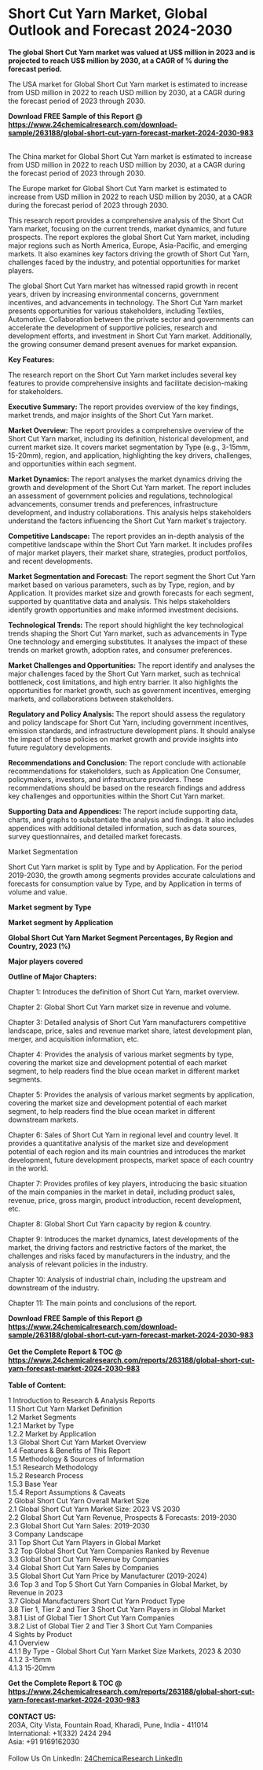 <h1>Short Cut Yarn Market, Global Outlook and Forecast 2024-2030</h1><p><strong>The global Short Cut Yarn market was valued at US$ million in 2023 and is projected to reach US$ million by 2030, at a CAGR of % during the forecast period.</strong></p><p>
</p><p>The USA market for Global Short Cut Yarn market is estimated to increase from USD million in 2022 to reach USD million by 2030, at a CAGR during the forecast period of 2023 through 2030.</p><div><b>Download FREE Sample of this Report @ 
            <a href="https://www.24chemicalresearch.com/download-sample/263188/global-short-cut-yarn-forecast-market-2024-2030-983">
            https://www.24chemicalresearch.com/download-sample/263188/global-short-cut-yarn-forecast-market-2024-2030-983</a></b></div><br><p>
</p><p>The China market for Global Short Cut Yarn market is estimated to increase from USD million in 2022 to reach USD million by 2030, at a CAGR during the forecast period of 2023 through 2030.</p><p>
</p><p>The Europe market for Global Short Cut Yarn market is estimated to increase from USD million in 2022 to reach USD million by 2030, at a CAGR during the forecast period of 2023 through 2030.</p><p>
</p><p>This research report provides a comprehensive analysis of the Short Cut Yarn market, focusing on the current trends, market dynamics, and future prospects. The report explores the global Short Cut Yarn market, including major regions such as North America, Europe, Asia-Pacific, and emerging markets. It also examines key factors driving the growth of Short Cut Yarn, challenges faced by the industry, and potential opportunities for market players.</p><p>
The global Short Cut Yarn market has witnessed rapid growth in recent years, driven by increasing environmental concerns, government incentives, and advancements in technology. The Short Cut Yarn market presents opportunities for various stakeholders, including Textiles, Automotive. Collaboration between the private sector and governments can accelerate the development of supportive policies, research and development efforts, and investment in Short Cut Yarn market. Additionally, the growing consumer demand present avenues for market expansion.</p><p>
<strong>Key Features:</strong></p><p>
The research report on the Short Cut Yarn market includes several key features to provide comprehensive insights and facilitate decision-making for stakeholders.</p><p>
<strong>Executive Summary: </strong>The report provides overview of the key findings, market trends, and major insights of the Short Cut Yarn market.</p><p>
<strong>Market Overview:</strong> The report provides a comprehensive overview of the Short Cut Yarn market, including its definition, historical development, and current market size. It covers market segmentation by Type (e.g., 3-15mm, 15-20mm), region, and application, highlighting the key drivers, challenges, and opportunities within each segment.</p><p>
<strong>Market Dynamics: </strong>The report analyses the market dynamics driving the growth and development of the Short Cut Yarn market. The report includes an assessment of government policies and regulations, technological advancements, consumer trends and preferences, infrastructure development, and industry collaborations. This analysis helps stakeholders understand the factors influencing the Short Cut Yarn market's trajectory.</p><p>
<strong>Competitive Landscape:</strong> The report provides an in-depth analysis of the competitive landscape within the Short Cut Yarn market. It includes profiles of major market players, their market share, strategies, product portfolios, and recent developments.</p><p>
<strong>Market Segmentation and Forecast: </strong>The report segment the Short Cut Yarn market based on various parameters, such as by Type, region, and by Application. It provides market size and growth forecasts for each segment, supported by quantitative data and analysis. This helps stakeholders identify growth opportunities and make informed investment decisions.</p><p>
<strong>Technological Trends:</strong> The report should highlight the key technological trends shaping the Short Cut Yarn market, such as advancements in Type One technology and emerging substitutes. It analyses the impact of these trends on market growth, adoption rates, and consumer preferences.</p><p>
<strong>Market Challenges and Opportunities:</strong> The report identify and analyses the major challenges faced by the Short Cut Yarn market, such as technical bottleneck, cost limitations, and high entry barrier. It also highlights the opportunities for market growth, such as government incentives, emerging markets, and collaborations between stakeholders.</p><p>
<strong>Regulatory and Policy Analysis: </strong>The report should assess the regulatory and policy landscape for Short Cut Yarn, including government incentives, emission standards, and infrastructure development plans. It should analyse the impact of these policies on market growth and provide insights into future regulatory developments.</p><p>
<strong>Recommendations and Conclusion: </strong>The report conclude with actionable recommendations for stakeholders, such as Application One Consumer, policymakers, investors, and infrastructure providers. These recommendations should be based on the research findings and address key challenges and opportunities within the Short Cut Yarn market.</p><p>
<strong>Supporting Data and Appendices: </strong>The report include supporting data, charts, and graphs to substantiate the analysis and findings. It also includes appendices with additional detailed information, such as data sources, survey questionnaires, and detailed market forecasts.</p><p>
Market Segmentation</p><p>
Short Cut Yarn market is split by Type and by Application. For the period 2019-2030, the growth among segments provides accurate calculations and forecasts for consumption value by Type, and by Application in terms of volume and value.</p><p>
<strong>Market segment by Type</strong></p><p>
</p><p>
</p><p><strong>Market segment by Application</strong></p><p>
</p><p>
</p><p><strong>Global Short Cut Yarn Market Segment Percentages, By Region and Country, 2023 (%)</strong></p><p>
</p><p>
</p><p></p><p>
</p><p><strong>Major players covered</strong></p><p>
</p><p>
</p><p><strong>Outline of Major Chapters:</strong></p><p>
Chapter 1: Introduces the definition of Short Cut Yarn, market overview.</p><p>
Chapter 2: Global Short Cut Yarn market size in revenue and volume.</p><p>
Chapter 3: Detailed analysis of Short Cut Yarn manufacturers competitive landscape, price, sales and revenue market share, latest development plan, merger, and acquisition information, etc.</p><p>
Chapter 4: Provides the analysis of various market segments by type, covering the market size and development potential of each market segment, to help readers find the blue ocean market in different market segments.</p><p>
Chapter 5: Provides the analysis of various market segments by application, covering the market size and development potential of each market segment, to help readers find the blue ocean market in different downstream markets.</p><p>
Chapter 6: Sales of Short Cut Yarn in regional level and country level. It provides a quantitative analysis of the market size and development potential of each region and its main countries and introduces the market development, future development prospects, market space of each country in the world.</p><p>
Chapter 7: Provides profiles of key players, introducing the basic situation of the main companies in the market in detail, including product sales, revenue, price, gross margin, product introduction, recent development, etc.</p><p>
Chapter 8: Global Short Cut Yarn capacity by region &amp; country.</p><p>
Chapter 9: Introduces the market dynamics, latest developments of the market, the driving factors and restrictive factors of the market, the challenges and risks faced by manufacturers in the industry, and the analysis of relevant policies in the industry.</p><p>
Chapter 10: Analysis of industrial chain, including the upstream and downstream of the industry.</p><p>
Chapter 11: The main points and conclusions of the report.</p><div><b>Download FREE Sample of this Report @ 
            <a href="https://www.24chemicalresearch.com/download-sample/263188/global-short-cut-yarn-forecast-market-2024-2030-983">
            https://www.24chemicalresearch.com/download-sample/263188/global-short-cut-yarn-forecast-market-2024-2030-983</a></b></div><br><div><b>Get the Complete Report & TOC @ 
            <a href="https://www.24chemicalresearch.com/reports/263188/global-short-cut-yarn-forecast-market-2024-2030-983">
            https://www.24chemicalresearch.com/reports/263188/global-short-cut-yarn-forecast-market-2024-2030-983</a></b></div><br>
            <b>Table of Content:</b><p>1 Introduction to Research & Analysis Reports<br />
    1.1 Short Cut Yarn Market Definition<br />
    1.2 Market Segments<br />
        1.2.1 Market by Type<br />
        1.2.2 Market by Application<br />
    1.3 Global Short Cut Yarn Market Overview<br />
    1.4 Features & Benefits of This Report<br />
    1.5 Methodology & Sources of Information<br />
        1.5.1 Research Methodology<br />
        1.5.2 Research Process<br />
        1.5.3 Base Year<br />
        1.5.4 Report Assumptions & Caveats<br />
2 Global Short Cut Yarn Overall Market Size<br />
    2.1 Global Short Cut Yarn Market Size: 2023 VS 2030<br />
    2.2 Global Short Cut Yarn Revenue, Prospects & Forecasts: 2019-2030<br />
    2.3 Global Short Cut Yarn Sales: 2019-2030<br />
3 Company Landscape<br />
    3.1 Top Short Cut Yarn Players in Global Market<br />
    3.2 Top Global Short Cut Yarn Companies Ranked by Revenue<br />
    3.3 Global Short Cut Yarn Revenue by Companies<br />
    3.4 Global Short Cut Yarn Sales by Companies<br />
    3.5 Global Short Cut Yarn Price by Manufacturer (2019-2024)<br />
    3.6 Top 3 and Top 5 Short Cut Yarn Companies in Global Market, by Revenue in 2023<br />
    3.7 Global Manufacturers Short Cut Yarn Product Type<br />
    3.8 Tier 1, Tier 2 and Tier 3 Short Cut Yarn Players in Global Market<br />
        3.8.1 List of Global Tier 1 Short Cut Yarn Companies<br />
        3.8.2 List of Global Tier 2 and Tier 3 Short Cut Yarn Companies<br />
4 Sights by Product<br />
    4.1 Overview<br />
        4.1.1 By Type - Global Short Cut Yarn Market Size Markets, 2023 & 2030<br />
        4.1.2 3-15mm<br />
        4.1.3 15-20mm<br /></p><div><b>Get the Complete Report & TOC @ 
            <a href="https://www.24chemicalresearch.com/reports/263188/global-short-cut-yarn-forecast-market-2024-2030-983">
            https://www.24chemicalresearch.com/reports/263188/global-short-cut-yarn-forecast-market-2024-2030-983</a></b></div><br><b>CONTACT US:</b><br>
            203A, City Vista, Fountain Road, Kharadi, Pune, India - 411014<br>
            International: +1(332) 2424 294<br>
            Asia: +91 9169162030 <br><br>
            Follow Us On LinkedIn: <a href="https://www.linkedin.com/company/24chemicalresearch/">24ChemicalResearch LinkedIn</a>